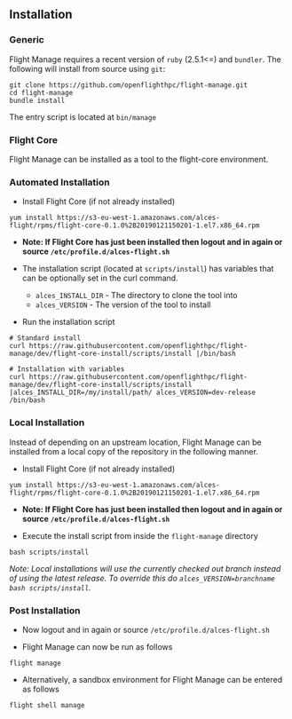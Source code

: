 ## Installation

### Generic

Flight Manage requires a recent version of `ruby` (2.5.1<=) and `bundler`.
The following will install from source using `git`:
```
git clone https://github.com/openflighthpc/flight-manage.git
cd flight-manage
bundle install
```

The entry script is located at `bin/manage`

### Flight Core

Flight Manage can be installed as a tool to the flight-core environment.

### Automated Installation

- Install Flight Core (if not already installed)

```
yum install https://s3-eu-west-1.amazonaws.com/alces-flight/rpms/flight-core-0.1.0%2B20190121150201-1.el7.x86_64.rpm
```

- **Note: If Flight Core has just been installed then logout and in again or source `/etc/profile.d/alces-flight.sh`**

- The installation script (located at `scripts/install`) has variables that can be optionally set in the curl command.
    - `alces_INSTALL_DIR` - The directory to clone the tool into
    - `alces_VERSION` - The version of the tool to install

- Run the installation script

```
# Standard install
curl https://raw.githubusercontent.com/openflighthpc/flight-manage/dev/flight-core-install/scripts/install |/bin/bash

# Installation with variables
curl https://raw.githubusercontent.com/openflighthpc/flight-manage/dev/flight-core-install/scripts/install |alces_INSTALL_DIR=/my/install/path/ alces_VERSION=dev-release /bin/bash
```

### Local Installation

Instead of depending on an upstream location, Flight Manage can be installed from a local copy of the repository in the following manner.

- Install Flight Core (if not already installed)

```
yum install https://s3-eu-west-1.amazonaws.com/alces-flight/rpms/flight-core-0.1.0%2B20190121150201-1.el7.x86_64.rpm
```

- **Note: If Flight Core has just been installed then logout and in again or source `/etc/profile.d/alces-flight.sh`**

- Execute the install script from inside the `flight-manage` directory

```
bash scripts/install
```

*Note: Local installations will use the currently checked out branch instead of using the latest release. To override this do `alces_VERSION=branchname bash scripts/install`.*

### Post Installation

- Now logout and in again or source `/etc/profile.d/alces-flight.sh`

- Flight Manage can now be run as follows

```
flight manage
```

- Alternatively, a sandbox environment for Flight Manage can be entered as follows

```
flight shell manage
```

